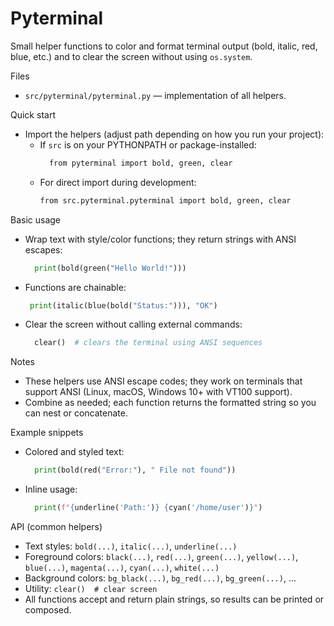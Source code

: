 # Pyterminal

Small helper functions to color and format terminal output (bold, italic, red, blue, etc.) and to clear the screen without using `os.system`.

Files
- `src/pyterminal/pyterminal.py` — implementation of all helpers.

Quick start
- Import the helpers (adjust path depending on how you run your project):
    - If `src` is on your PYTHONPATH or package-installed:
      ```bash
        from pyterminal import bold, green, clear
    - For direct import during development:
        ```bash
      from src.pyterminal.pyterminal import bold, green, clear

Basic usage
- Wrap text with style/color functions; they return strings with ANSI escapes:
  ```python
    print(bold(green("Hello World!")))
- Functions are chainable:
   ```python
    print(italic(blue(bold("Status:"))), "OK")
- Clear the screen without calling external commands:
  ```python
    clear()  # clears the terminal using ANSI sequences

Notes
- These helpers use ANSI escape codes; they work on terminals that support ANSI (Linux, macOS, Windows 10+ with VT100 support).
- Combine as needed; each function returns the formatted string so you can nest or concatenate.

Example snippets
- Colored and styled text:
  ```python
    print(bold(red("Error:"), " File not found"))
- Inline usage:
  ```python
    print(f"{underline('Path:')} {cyan('/home/user')}")

API (common helpers)
- Text styles: `bold(...)`, `italic(...)`, `underline(...)`
- Foreground colors: `black(...)`, `red(...)`, `green(...)`, `yellow(...)`, `blue(...)`, `magenta(...)`, `cyan(...)`, `white(...)`
- Background colors: `bg_black(...)`, `bg_red(...)`, `bg_green(...)`, ...
- Utility: `clear()  # clear screen`
- All functions accept and return plain strings, so results can be printed or composed.
